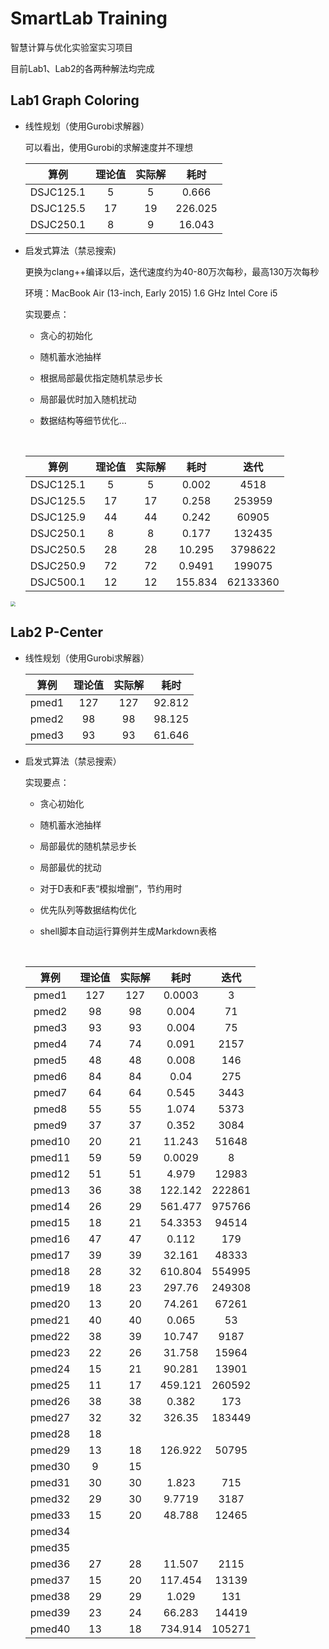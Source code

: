 # SmartLab Training

智慧计算与优化实验室实习项目

目前Lab1、Lab2的各两种解法均完成

## Lab1 Graph Coloring

* 线性规划（使用Gurobi求解器）

  可以看出，使用Gurobi的求解速度并不理想

  |    算例     | 理论值  | 实际解  |   耗时    |
  | :-------: | :--: | :--: | :-----: |
  | DSJC125.1 |  5   |  5   |  0.666  |
  | DSJC125.5 |  17  |  19  | 226.025 |
  | DSJC250.1 |  8   |  9   | 16.043  |

* 启发式算法（禁忌搜索)

  更换为clang++编译以后，迭代速度约为40-80万次每秒，最高130万次每秒

  环境：MacBook Air (13-inch, Early 2015) 1.6 GHz Intel Core i5

  实现要点：

  * 贪心的初始化

  * 随机蓄水池抽样

  * 根据局部最优指定随机禁忌步长

  * 局部最优时加入随机扰动

  * 数据结构等细节优化...

    ​

  |    算例     | 理论值  | 实际解  |   耗时    |    迭代    |
  | :-------: | :--: | :--: | :-----: | :------: |
  | DSJC125.1 |  5   |  5   |  0.002  |   4518   |
  | DSJC125.5 |  17  |  17  |  0.258  |  253959  |
  | DSJC125.9 |  44  |  44  |  0.242  |  60905   |
  | DSJC250.1 |  8   |  8   |  0.177  |  132435  |
  | DSJC250.5 |  28  |  28  | 10.295  | 3798622  |
  | DSJC250.9 |  72  |  72  | 0.9491  |  199075  |
  | DSJC500.1 |  12  |  12  | 155.834 | 62133360 |

<img src="http://oklhb00qa.bkt.clouddn.com/simple-min.jpg" style="zoom:50%;" />

## Lab2 P-Center

* 线性规划（使用Gurobi求解器）

  |  算例   | 理论值  | 实际解  |   耗时   |
  | :---: | :--: | :--: | :----: |
  | pmed1 | 127  | 127  | 92.812 |
  | pmed2 |  98  |  98  | 98.125 |
  | pmed3 |  93  |  93  | 61.646 |

* 启发式算法（禁忌搜索）

  实现要点：

  * 贪心初始化

  * 随机蓄水池抽样

  * 局部最优的随机禁忌步长

  * 局部最优的扰动

  * 对于D表和F表“模拟增删”，节约用时

  * 优先队列等数据结构优化

  * shell脚本自动运行算例并生成Markdown表格

    ​

  |   算例   | 理论值  | 实际解  |   耗时    |   迭代   |
  | :----: | :--: | :--: | :-----: | :----: |
  | pmed1  | 127  | 127  | 0.0003  |   3    |
  | pmed2  |  98  |  98  |  0.004  |   71   |
  | pmed3  |  93  |  93  |  0.004  |   75   |
  | pmed4  |  74  |  74  |  0.091  |  2157  |
  | pmed5  |  48  |  48  |  0.008  |  146   |
  | pmed6  |  84  |  84  |  0.04   |  275   |
  | pmed7  |  64  |  64  |  0.545  |  3443  |
  | pmed8  |  55  |  55  |  1.074  |  5373  |
  | pmed9  |  37  |  37  |  0.352  |  3084  |
  | pmed10 |  20  |  21  | 11.243  | 51648  |
  | pmed11 |  59  |  59  | 0.0029  |   8    |
  | pmed12 |  51  |  51  |  4.979  | 12983  |
  | pmed13 |  36  |  38  | 122.142 | 222861 |
  | pmed14 |  26  |  29  | 561.477 | 975766 |
  | pmed15 |  18  |  21  | 54.3353 | 94514  |
  | pmed16 |  47  |  47  |  0.112  |  179   |
  | pmed17 |  39  |  39  | 32.161  | 48333  |
  | pmed18 |  28  |  32  | 610.804 | 554995 |
  | pmed19 |  18  |  23  | 297.76  | 249308 |
  | pmed20 |  13  |  20  | 74.261  | 67261  |
  | pmed21 |  40  |  40  |  0.065  |   53   |
  | pmed22 |  38  |  39  | 10.747  |  9187  |
  | pmed23 |  22  |  26  | 31.758  | 15964  |
  | pmed24 |  15  |  21  | 90.281  | 13901  |
  | pmed25 |  11  |  17  | 459.121 | 260592 |
  | pmed26 |  38  |  38  |  0.382  |  173   |
  | pmed27 |  32  |  32  | 326.35  | 183449 |
  | pmed28 |  18  |      |         |        |
  | pmed29 |  13  |  18  | 126.922 | 50795  |
  | pmed30 |  9   |  15  |         |        |
  | pmed31 |  30  |  30  |  1.823  |  715   |
  | pmed32 |  29  |  30  | 9.7719  |  3187  |
  | pmed33 |  15  |  20  | 48.788  | 12465  |
  | pmed34 |      |      |         |        |
  | pmed35 |      |      |         |        |
  | pmed36 |  27  |  28  | 11.507  |  2115  |
  | pmed37 |  15  |  20  | 117.454 | 13139  |
  | pmed38 |  29  |  29  |  1.029  |  131   |
  | pmed39 |  23  |  24  | 66.283  | 14419  |
  | pmed40 |  13  |  18  | 734.914 | 105271 |